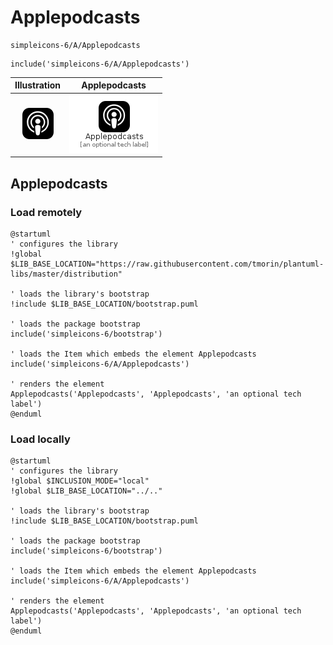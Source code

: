 # Applepodcasts


```text
simpleicons-6/A/Applepodcasts
```

```text
include('simpleicons-6/A/Applepodcasts')
```



| Illustration | Applepodcasts |
| :---: | :---: |
| ![illustration for Illustration](../../simpleicons-6/A/Applepodcasts.png) | ![illustration for Applepodcasts](../../simpleicons-6/A/Applepodcasts.Local.png) |




## Applepodcasts

### Load remotely
```plantuml
@startuml
' configures the library
!global $LIB_BASE_LOCATION="https://raw.githubusercontent.com/tmorin/plantuml-libs/master/distribution"

' loads the library's bootstrap
!include $LIB_BASE_LOCATION/bootstrap.puml

' loads the package bootstrap
include('simpleicons-6/bootstrap')

' loads the Item which embeds the element Applepodcasts
include('simpleicons-6/A/Applepodcasts')

' renders the element
Applepodcasts('Applepodcasts', 'Applepodcasts', 'an optional tech label')
@enduml
```

### Load locally
```plantuml
@startuml
' configures the library
!global $INCLUSION_MODE="local"
!global $LIB_BASE_LOCATION="../.."

' loads the library's bootstrap
!include $LIB_BASE_LOCATION/bootstrap.puml

' loads the package bootstrap
include('simpleicons-6/bootstrap')

' loads the Item which embeds the element Applepodcasts
include('simpleicons-6/A/Applepodcasts')

' renders the element
Applepodcasts('Applepodcasts', 'Applepodcasts', 'an optional tech label')
@enduml
```

